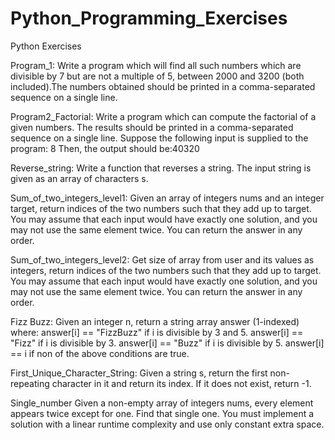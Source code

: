 # Python_Programming_Exercises
Python Exercises

Program_1: 
Write a program which will find all such numbers which are divisible by 7 but are not a multiple of 5, between 2000 and 3200 (both included).The numbers obtained should be printed in a comma-separated sequence on a single line.

Program2_Factorial:
Write a program which can compute the factorial of a given numbers. The results should be printed in a comma-separated sequence on a single line. Suppose the following input is supplied to the program: 8 Then, the output should be:40320

Reverse_string:
Write a function that reverses a string. The input string is given as an array of characters s.

Sum_of_two_integers_level1:
Given an array of integers nums and an integer target, return indices of the two numbers such
that they add up to target. You may assume that each input would have exactly one solution, 
and you may not use the same element twice. You can return the answer in any order.


Sum_of_two_integers_level2:
Get size of array from user and its values as integers, return indices of the two numbers such
that they add up to target. You may assume that each input would have exactly one solution, and 
you may not use the same element twice. You can return the answer in any order.

Fizz Buzz:
Given an integer n, return a string array answer (1-indexed) where:
answer[i] == "FizzBuzz" if i is divisible by 3 and 5.
answer[i] == "Fizz" if i is divisible by 3.
answer[i] == "Buzz" if i is divisible by 5.
answer[i] == i if non of the above conditions are true.

First_Unique_Character_String:
Given a string s, return the first non-repeating character in it and return its index.
If it does not exist, return -1.

Single_number
Given a non-empty array of integers nums, every element appears twice except for one. Find that single one.
You must implement a solution with a linear runtime complexity and use only constant extra space.
